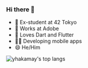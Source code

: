 ### Hi there 👋

- 🔭 Ex-student at 42 Tokyo
- 💼 Works at Adobe
- 🌱 Loves Dart and Flutter
- 👨‍💻 Developing mobile apps
- 😄 He/Him

![yhakamay's top langs](https://github-readme-stats.vercel.app/api/top-langs/?username=yhakamay&hide=html,scss,cpp,java&theme=tokyonight&layout=compact)
